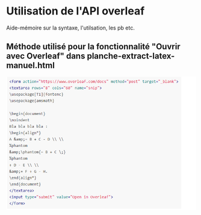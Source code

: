 # Utilisation de l'API overleaf

Aide-mémoire sur la syntaxe, l'utilsation, les pb etc.

## Méthode utilisé pour la fonctionnalité "Ouvrir avec Overleaf" dans planche-extract-latex-manuel.html

![Screen de la méthode utiliser](img/docOverleaf.png)
